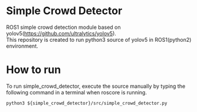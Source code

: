 # Simple Crowd Detector
ROS1 simple crowd detection module based on yolov5(https://github.com/ultralytics/yolov5).   
This repository is created to run python3 source of yolov5 in ROS1(python2) environment.
# How to run
To run simple_crowd_detector, execute the source manually by typing the following command in a terminal when roscore is running.
```
python3 ${simple_crowd_detector}/src/simple_crowd_detector.py
```
